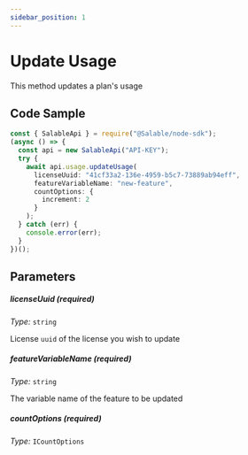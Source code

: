 ```yaml
---
sidebar_position: 1
---
```


# Update Usage

This method updates a plan's usage

## Code Sample

```typescript
const { SalableApi } = require("@Salable/node-sdk");
(async () => {
  const api = new SalableApi("API-KEY");
  try {
    await api.usage.updateUsage(
      licenseUuid: "41cf33a2-136e-4959-b5c7-73889ab94eff",
      featureVariableName: "new-feature",
      countOptions: {
        increment: 2
      }
    );
  } catch (err) {
    console.error(err);
  }
})();
```

## Parameters

##### licenseUuid (_required_)

_Type:_ `string`

License `uuid` of the license you wish to update

##### featureVariableName (_required_)

_Type:_ `string`

The variable name of the feature to be updated

##### countOptions (_required_)

_Type:_ `ICountOptions`
